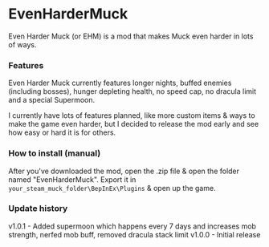 # EvenHarderMuck
Even Harder Muck (or EHM) is a mod that makes Muck even harder in lots of ways.

### Features
Even Harder Muck currently features longer nights, buffed enemies (including bosses), hunger depleting health, no speed cap, no dracula limit and a special Supermoon.

I currently have lots of features planned, like more custom items & ways to make the game even harder, but I decided to release the mod early and see how easy or hard it is for others.

### How to install (manual)
After you've downloaded the mod, open the .zip file & open the folder named "EvenHarderMuck". Export it in ``your_steam_muck_folder\BepInEx\Plugins`` & open up the game.

### Update history
v1.0.1 - Added supermoon which happens every 7 days and increases mob strength, nerfed mob buff, removed dracula stack limit
v1.0.0 - Initial release